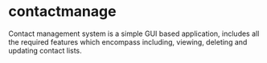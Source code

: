 # contactmanage
Contact management system is a simple GUI based application, includes all the required features which encompass including, viewing, deleting and updating contact lists.
